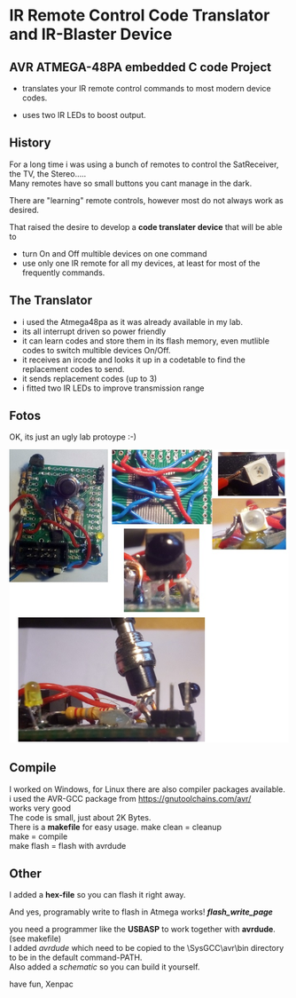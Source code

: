 # IR Remote Control Code Translator and IR-Blaster Device

## AVR ATMEGA-48PA embedded C code Project

- translates your IR remote control commands to most modern device codes.

- uses two IR LEDs to boost output.

## History

For a long time i was using a bunch of remotes to control the SatReceiver, the TV, the Stereo.....  
Many remotes have so small buttons you cant manage in the dark.

There are "learning" remote controls, however most do not always work as desired.

That raised the desire to develop a **code translater device** that will be able to 
- turn On and Off multible devices on one command
- use only one IR remote for all my devices, at least for most of the frequently commands.

## The Translator
- i used the Atmega48pa as it was already available in my lab.
- its all interrupt driven so power friendly
- it can learn codes and store them in its flash memory, even mutlible codes to switch multible devices On/Off.
- it receives an ircode and looks it up in a codetable to find the replacement codes to send.
- it sends replacement codes (up to 3)
- i fitted two IR LEDs to improve transmission range


## Fotos
OK, its just an ugly lab protoype :-)

![IRblaster](IRblaster.jpg)

## Compile
I worked on Windows, for Linux there are also compiler packages available.  
i used the AVR-GCC package from https://gnutoolchains.com/avr/  
works very good  
The code is small, just about 2K Bytes.  
There is a **makefile** for easy usage. 
make clean  =  cleanup   
make  = compile  
make flash = flash with avrdude  

## Other
I added a **hex-file** so you can flash it right away.

And yes, programably write to flash in Atmega works! **_flash_write_page_**  

you need a programmer like the **USBASP** to work together with **avrdude**. (see makefile)  
I added *avrdude* which need to be copied to the \SysGCC\avr\bin directory to be in the default command-PATH.  
Also added a *schematic* so you can build it yourself.  


have fun, Xenpac